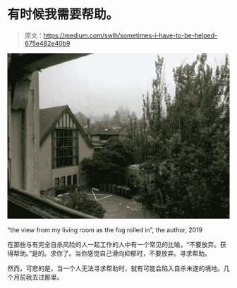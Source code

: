 # 有时候我需要帮助。

> 原文：<https://medium.com/swlh/sometimes-i-have-to-be-helped-675e482e40b9>

![](img/94bcae7c33b938eb8d859967e571aaaf.png)

“the view from my living room as the fog rolled in”, the author, 2019

在那些与有完全自杀风险的人一起工作的人中有一个常见的比喻，“不要放弃。获得帮助。”是的。求你了。当你感觉自己滑向抑郁时，不要放弃。寻求帮助。

然而，可悲的是，当一个人无法寻求帮助时，就有可能会陷入自杀未遂的境地。几个月前我去过那里。